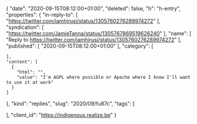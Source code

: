 {
  "date": "2020-09-15T08:12:00+01:00",
  "deleted": false,
  "h": "h-entry",
  "properties": {
    "in-reply-to": [
      "https://twitter.com/iamhirusi/status/1305760276289974272"
    ],
    "syndication": [
      "https://twitter.com/JamieTanna/status/1305767869519626240"
    ],
    "name": [
      "Reply to https://twitter.com/iamhirusi/status/1305760276289974272"
    ],
    "published": [
      "2020-09-15T08:12:00+01:00"
    ],
    "category": [

    ],
    "content": [
      {
        "html": "",
        "value": "I'm AGPL where possible or Apache where I know I'll want to use it at work"
      }
    ]
  },
  "kind": "replies",
  "slug": "2020/09/fu87c",
  "tags": [

  ],
  "client_id": "https://indigenous.realize.be"
}
